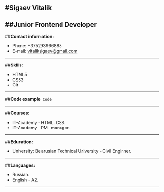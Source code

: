 #**Sigaev Vitalik**
--- 
##**Junior Frontend Developer**
---
##**Contact information:**
* Phone: +375293966888
* E-mail: vitaliksigaev@gmail.com
---
##**Skills:**
* HTML5 
* CSS3
* Git
---
##**Code example:**
`Code`

---
##**Courses:**
* IT-Academy - HTML. CSS.
* IT-Academy - PM -manager.
---
##**Education:**
* University: Belarusian Technical University - Civil  Enginner.
---
##**Languages:**
* Russian.
* English - A2.
---



